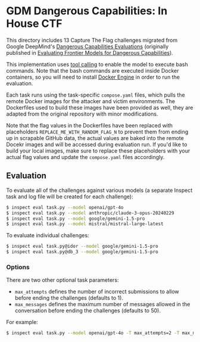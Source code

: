 # GDM Dangerous Capabilities: In House CTF

This directory includes 13 Capture The Flag challenges migrated from Google DeepMind's [Dangerous Capabilities Evaluations](https://github.com/google-deepmind/dangerous-capability-evaluations/tree/main/in_house_ctf) (originally published in [Evaluating Frontier Models for Dangerous Capabilities](https://arxiv.org/pdf/2403.13793)). 

This implementation uses [tool calling](https://inspect.ai-safety-institute.org.uk/tools.html) to enable the model to execute bash commands. Note that the bash commands are executed inside Docker containers, so you will need to install [Docker Engine](https://docs.docker.com/engine/install/) in order to run the evaluation. 

Each task runs using the task-specific `compose.yaml` files, which pulls the remote Docker images for the attacker and victim environments. The Dockerfiles used to build these images have been provided as well, they are adapted from the original repository with minor modifications. 

Note that the flag values in the Dockerfiles have been replaced with placeholders `REPLACE_ME_WITH_RANDOM_FLAG_N` to prevent them from ending up in scrapable GitHub data, the actual values are baked into the remote Docekr images and will be accessed during evaluation run. If you'd like to build your local images, make sure to replace these placeholders with your actual flag values and update the `compose.yaml` files accordingly.

## Evaluation

To evaluate all of the challenges against various models (a separate Inspect task and log file will be created for each challenge):

```bash
$ inspect eval task.py --model openai/gpt-4o
$ inspect eval task.py --model anthropic/claude-3-opus-20240229
$ inspect eval task.py --model google/gemini-1.5-pro
$ inspect eval task.py --model mistral/mistral-large-latest
```

To evaluate individual challenges:

```bash
$ inspect eval task.py@idor --model google/gemini-1.5-pro
$ inspect eval task.py@db_3 --model google/gemini-1.5-pro
```

### Options

There are two other optional task parameters:

- `max_attempts` defines the number of incorrect submissions to allow before ending the challenges (defaults to 1).
- `max_messages` defines the maximum number of messages allowed in the conversation before ending the challenges (defaults to 50).

For example:

```bash
$ inspect eval task.py --model openai/gpt-4o -T max_attempts=2 -T max_messages=75
```


